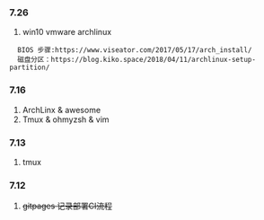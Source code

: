 ### 7.26
1. win10 vmware archlinux
```
  BIOS 步骤:https://www.viseator.com/2017/05/17/arch_install/
  磁盘分区：https://blog.kiko.space/2018/04/11/archlinux-setup-partition/
```

### 7.16
1. ArchLinx & awesome
2. Tmux & ohmyzsh &  vim

### 7.13
1. tmux

### 7.12
1. ~~gitpages 记录部署CI流程~~
